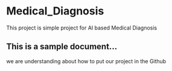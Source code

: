 # Medical_Diagnosis
This project is simple project for AI based Medical Diagnosis
## This is a sample document...
we are understanding about how to put our project in the Github
